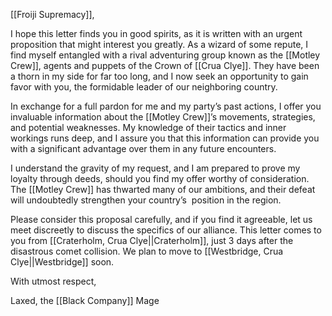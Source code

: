 [[Froiji Supremacy]], 

I hope this letter finds you in good spirits, as it is written with an urgent proposition that might interest you greatly. As a wizard of some repute, I find myself entangled with a rival adventuring group known as the [[Motley Crew]], agents and puppets of the Crown of [[Crua Clye]]. They have been a thorn in my side for far too long, and I now seek an opportunity to gain favor with you, the formidable leader of our neighboring country. 

In exchange for a full pardon for me and my party’s past actions, I offer you invaluable information about the [[Motley Crew]]’s movements, strategies, and potential weaknesses. My knowledge of their tactics and inner workings runs deep, and I assure you that this information can provide you with a significant advantage over them in any future encounters. 

I understand the gravity of my request, and I am prepared to prove my loyalty through deeds, should you find my offer worthy of consideration. The [[Motley Crew]] has thwarted many of our ambitions, and their defeat will undoubtedly strengthen your country’s  position in the region. 

Please consider this proposal carefully, and if you find it agreeable, let us meet discreetly to discuss the specifics of our alliance. This letter comes to you from [[Craterholm, Crua Clye||Craterholm]], just 3 days after the disastrous comet collision. We plan to move to [[Westbridge, Crua Clye||Westbridge]] soon. 

With utmost respect, 

Laxed, the [[Black Company]] Mage